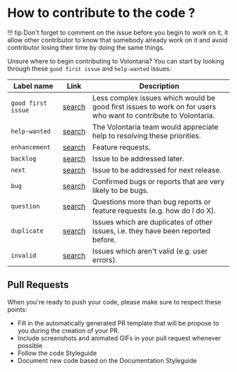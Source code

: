# How to contribute to the code ?

!!! tip
    Don't forget to comment on the issue before you begin to work on it, it allow other contributor to know that 
    somebody already work on it and avoid contributor losing their time by doing the same things.


Unsure where to begin contributing to Volontaria? You can start by looking through these `good first issue` 
and `help-wanted` issues:

| Label name | Link | Description |
| --- | --- | --- |
| `good first issue` | [search][search-volontaria-org-label-good-first-issue] | Less complex issues which would be good first issues to work on for users who want to contribute to Volontaria. |
| `help-wanted` | [search][search-volontaria-org-label-help-wanted] | The Volontaria team would appreciate help to resolving these priorities. |
| `enhancement` | [search][search-volontaria-org-label-enhancement] | Feature requests. |
| `backlog` | [search][search-volontaria-org-label-backlog] | Issue to be addressed later. |
| `next` | [search][search-volontaria-org-label-next] | Issue to be addressed for next release. |
| `bug` | [search][search-volontaria-org-label-bug] | Confirmed bugs or reports that are very likely to be bugs. |
| `question` | [search][search-volontaria-org-label-question] | Questions more than bug reports or feature requests (e.g. how do I do X). |
| `duplicate` | [search][search-volontaria-org-label-duplicate] | Issues which are duplicates of other issues, i.e. they have been reported before. |
| `invalid` | [search][search-volontaria-org-label-invalid] | Issues which aren't valid (e.g. user errors). |


## Pull Requests

When you're ready to push your code, please make sure to respect these points:

* Fill in the automatically generated PR template that will be propose to you during the creation of your PR.
* Include screenshots and animated GIFs in your pull request whenever possible
* Follow the code Styleguide
* Document new code based on the Documentation Styleguide

[good first issue]: https://github.com/issues?utf8=%E2%9C%93&q=is%3Aopen+is%3Aissue+archived%3Afalse+user%3AVolontaria+label%3A%22good+first+issue%22
[help-wanted]: https://github.com/issues?utf8=%E2%9C%93&q=is%3Aopen+is%3Aissue+archived%3Afalse+label%3A"help+wanted"+user%3AVolontaria


[search-volontaria-org-label-enhancement]: https://github.com/issues?utf8=%E2%9C%93&q=is%3Aopen+is%3Aissue+archived%3Afalse+label%3Aenhancement+user%3AVolontaria
[search-volontaria-org-label-backlog]: https://github.com/issues?utf8=%E2%9C%93&q=is%3Aopen+is%3Aissue+archived%3Afalse+label%3Abacklog+user%3AVolontaria
[search-volontaria-org-label-next]: https://github.com/issues?utf8=%E2%9C%93&q=is%3Aopen+is%3Aissue+archived%3Afalse+label%3Anext+user%3AVolontaria
[search-volontaria-org-label-bug]: https://github.com/issues?utf8=%E2%9C%93&q=is%3Aopen+is%3Aissue+archived%3Afalse+label%3Abug+user%3AVolontaria
[search-volontaria-org-label-question]: https://github.com/issues?utf8=%E2%9C%93&q=is%3Aopen+is%3Aissue+archived%3Afalse+label%3Aquestion+user%3AVolontaria
[search-volontaria-org-label-help-wanted]: https://github.com/issues?utf8=%E2%9C%93&q=is%3Aopen+is%3Aissue+archived%3Afalse+label%3A"help+wanted"+user%3AVolontaria
[search-volontaria-org-label-good-first-issue]: https://github.com/issues?utf8=%E2%9C%93&q=is%3Aopen+is%3Aissue+archived%3Afalse+user%3AVolontaria+label%3A%22good+first+issue%22
[search-volontaria-org-label-documentation]: https://github.com/issues?utf8=%E2%9C%93&q=is%3Aopen+is%3Aissue+archived%3Afalse+label%3Adocumentation+user%3AVolontaria
[search-volontaria-org-label-duplicate]: https://github.com/issues?utf8=%E2%9C%93&q=is%3Aopen+is%3Aissue+archived%3Afalse+label%3Aduplicate+user%3AVolontaria
[search-volontaria-org-label-invalid]: https://github.com/issues?utf8=%E2%9C%93&q=is%3Aopen+is%3Aissue+archived%3Afalse+label%3Ainvalid+user%3AVolontaria
[search-volontaria-org-label-review]: https://github.com/issues?utf8=%E2%9C%93&q=is%3Aopen+is%3Aissue+archived%3Afalse+label%3Areview+user%3AVolontaria
[search-volontaria-org-label-in-progress]: https://github.com/issues?utf8=%E2%9C%93&q=is%3Aopen+is%3Aissue+archived%3Afalse+label%3A"in+progress"+user%3AVolontaria
